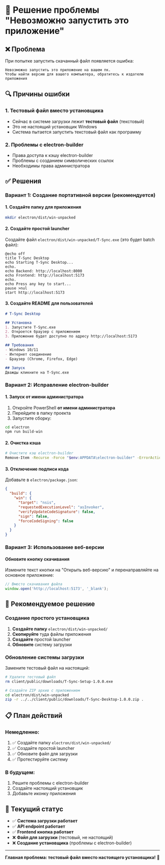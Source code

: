 # 🔧 Решение проблемы "Невозможно запустить это приложение"

## ❌ Проблема
При попытке запустить скачанный файл появляется ошибка:
```
Невозможно запустить это приложение на вашем пк. 
Чтобы найти версию для вашего компьютера, обратитесь к издателю приложения
```

## 🔍 Причины ошибки

### 1. Тестовый файл вместо установщика
- Сейчас в системе загрузки лежит **тестовый файл** (текстовый)
- Это не настоящий установщик Windows
- Система пытается запустить текстовый файл как программу

### 2. Проблемы с electron-builder
- Права доступа к кэшу electron-builder
- Проблемы с созданием символических ссылок
- Необходимы права администратора

## ✅ Решения

### Вариант 1: Создание портативной версии (рекомендуется)

#### 1. Создайте папку для приложения
```bash
mkdir electron/dist/win-unpacked
```

#### 2. Создайте простой launcher
Создайте файл `electron/dist/win-unpacked/T-Sync.exe` (это будет batch файл):
```batch
@echo off
title T-Sync Desktop
echo Starting T-Sync Desktop...
echo.
echo Backend: http://localhost:8000
echo Frontend: http://localhost:5173
echo.
echo Press any key to start...
pause >nul
start http://localhost:5173
```

#### 3. Создайте README для пользователей
```markdown
# T-Sync Desktop

## Установка
1. Запустите T-Sync.exe
2. Откроется браузер с приложением
3. Приложение будет доступно по адресу http://localhost:5173

## Требования
- Windows 10/11
- Интернет соединение
- Браузер (Chrome, Firefox, Edge)

## Запуск
Дважды кликните на T-Sync.exe
```

### Вариант 2: Исправление electron-builder

#### 1. Запуск от имени администратора
1. Откройте PowerShell **от имени администратора**
2. Перейдите в папку проекта
3. Запустите сборку:
```bash
cd electron
npm run build-win
```

#### 2. Очистка кэша
```bash
# Очистите кэш electron-builder
Remove-Item -Recurse -Force "$env:APPDATA\electron-builder" -ErrorAction SilentlyContinue
```

#### 3. Отключение подписи кода
Добавьте в `electron/package.json`:
```json
{
  "build": {
    "win": {
      "target": "nsis",
      "requestedExecutionLevel": "asInvoker",
      "verifyUpdateCodeSignature": false,
      "sign": false,
      "forceCodeSigning": false
    }
  }
}
```

### Вариант 3: Использование веб-версии

#### Обновите кнопку скачивания
Измените текст кнопки на "Открыть веб-версию" и перенаправляйте на основное приложение:
```javascript
// Вместо скачивания файла
window.open('http://localhost:5173', '_blank');
```

## 🚀 Рекомендуемое решение

### Создание простого установщика

1. **Создайте папку** `electron/dist/win-unpacked/`
2. **Скопируйте** туда файлы приложения
3. **Создайте** простой launcher
4. **Обновите** систему загрузки

### Обновление системы загрузки

Замените тестовый файл на настоящий:
```bash
# Удалите тестовый файл
rm client/public/downloads/T-Sync-Setup-1.0.0.exe

# Создайте ZIP архив с приложением
cd electron/dist/win-unpacked
zip -r ../../client/public/downloads/T-Sync-Desktop-1.0.0.zip .
```

## 📋 План действий

### Немедленно:
1. ✅ Создайте папку `electron/dist/win-unpacked/`
2. ✅ Создайте простой launcher
3. ✅ Обновите файл для загрузки
4. ✅ Протестируйте систему

### В будущем:
1. Решите проблемы с electron-builder
2. Создайте настоящий установщик
3. Добавьте иконку приложения

## 🎯 Текущий статус

- ✅ **Система загрузки работает**
- ✅ **API endpoint работает**
- ✅ **Frontend кнопка работает**
- ❌ **Файл для загрузки** (тестовый, не настоящий)
- ❌ **Создание установщика** (проблемы с electron-builder)

---

**Главная проблема: тестовый файл вместо настоящего установщика!** 🔧
